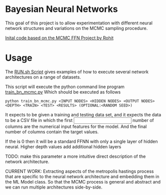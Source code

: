 Bayesian Neural Networks
========================
 
This goal of this project is to allow experimentation with different neural network structures
and variations on the MCMC sampling procedure.

[Inital code based on the MCMC FFN Project by Rohit](https://github.com/rohitash-chandra/MCMC_fnn_timeseries)


# Usage

The [RUN.sh Script](Run.sh) gives examples of how to execute several network architectures on a
range of datasets.

This script will execute the python command line program [train_bn_mcmc.py](train_bn_mcmc.py)
Which should be executed as follows

```
python train_bn_mcmc.py <INPUT NODES> <HIDDEN NODES> <OUTPUT NODES> <DEPTH> <TRAIN> <TEST> <RESULTS> (OPTIONAL:<RANDOM SEED>)
```

It expects to be given a training and testing data set, and it expects the data to be a CSV file
in which the first  <INPUT NODES> number of columns are the numerical input features for the model.
And the final <OUTPUT NODES> number of columns contain the target values.

If the  <DEPTH> is 0 then it will be a standard FFNN with only a single layer of hidden neural. 
Higher depth values add additional hidden layers

TODO: make this parameter a more intuitive direct description of the network architecture. 

CURRENT WORK: Extracting aspects of the metropolis hastings process that are specific to the
neural network architecture and embedding them in the ML Model class. So that the MCMC process
is general and abstract and we can run multiple architectures side-by-side.


